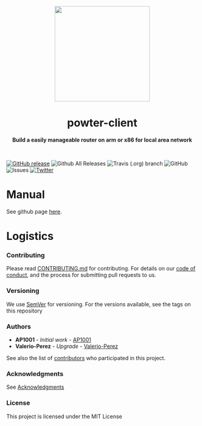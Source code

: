 <p align="center">
  <img width="250" src="https://www.lucidchart.com/publicSegments/view/ad585615-1dee-4b69-a5cf-a893afd0a46c/image.png">
</p>

<h1 align="center"> powter-client </h1>
<p align="center">
  <b >Build a easily manageable router on arm or x86 for local area network</b>
</p>
<br>

[![GitHub release](https://img.shields.io/github/release/hilanderas/powter-client.svg)](https://github.com/hilanderas/powter-client/releases)
![Github All Releases](https://img.shields.io/github/downloads/hilanderas/powter-client/total.svg)
![Travis (.org) branch](https://img.shields.io/travis/hilanderas/powter-client.svg)
![GitHub](https://img.shields.io/github/license/hilanderas/powter-client.svg)
![Issues](https://img.shields.io/github/issues/hilanderas/powter-client.svg)
[![Twitter](https://img.shields.io/twitter/url/https/github.com/hilanderas/powter-client.svg?style=social)](https://twitter.com/intent/tweet?text=Wow:&url=https%3A%2F%2Fgithub.com%2Fhilanderas%2Fpowter-client)


# Manual
See github page [here](https://hilanderas.github.io/powter-client).

# Logistics

### Contributing

Please read [CONTRIBUTING.md](https://hilanderas.github.io/powter-client/en/contribution/CONTRIBUTE.html) for contributing.
For details on our [code of conduct](https://github.com/hilanderas/powter-client/blob/master/.github/CODE_OF_CONDUCT.md), and the process for submitting pull requests to us.

### Versioning

We use [SemVer](http://semver.org/) for versioning. For the versions available, see the tags on this repository

### Authors
* **AP1001** - *Initial work* - [AP1001](https://github.com/ap1001)
* **Valerio-Perez** - *Upgrade* - [Valerio-Perez](https://github.com/valerio-perez)

See also the list of [contributors](https://github.com/hilanderas/powter-client/contributors) who participated in this project.

### Acknowledgments

See [Acknowledgments](https://github.com/hilanderas/powter-client/blob/master/.github/AKNOWLEDGEMENTS.md) 


### License 

This project is licensed under the MIT License
